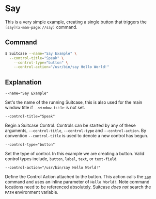# Say

This is a very simple example, creating a single button that triggers the `[say](x-man-page://say)` command.

## Command

```bash
$ Suitcase --name="Say Example" \
  --control-title="Speak" \
    --control-type="button" \
    --control-action="/usr/bin/say Hello World!"
```

## Explanation

    --name="Say Example"
    
Set's the name of the running Suitcase, this is also used for the main window title if `--window-title`  is not set.

    --control-title="Speak"
    
Begin a Suitcase Control. Controls can be started by any of these arguments, `--control-title`, `--control-type` and `--control-action`. By convention `--control-title` is used to denote a new control has begun.

    --control-type="button"
    
Set the type of control. In this example we are creating a button. Valid control types include, `button`, `label`, `text`, or `text-field`.

    --control-action="/usr/bin/say Hello World!"
    
Define the Control Action attached to the button. This action calls the [`say`](x-man-page://say) command and uses an inline parameter of `Hello World!`. Note command locations need to be referenced absolutely. Suitcase *does not* search the `PATH` environment variable.
